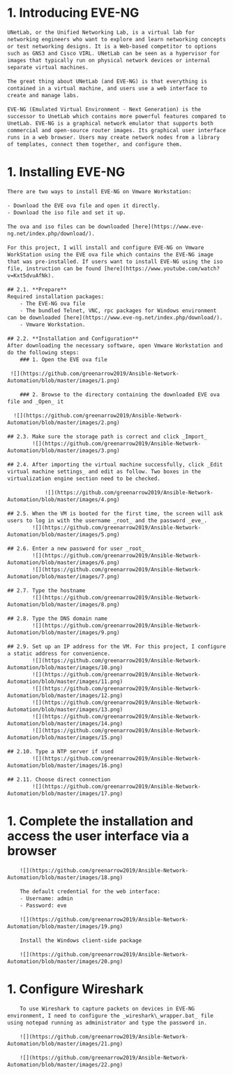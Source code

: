 # 1. **Introducing EVE-NG**
    UNetLab, or the Unified Networking Lab, is a virtual lab for networking engineers who want to explore and learn networking concepts or test networking designs. It is a Web-based competitor to options such as GNS3 and Cisco VIRL. UNetLab can be seen as a hypervisor for images that typically run on physical network devices or internal separate virtual machines.

    The great thing about UNetLab (and EVE-NG) is that everything is contained in a virtual machine, and users use a web interface to create and manage labs.

    EVE-NG (Emulated Virtual Environment - Next Generation) is the successor to UnetLab which contains more powerful features compared to UnetLab. EVE-NG is a graphical network emulator that supports both commercial and open-source router images. Its graphical user interface runs in a web browser. Users may create network nodes from a library of templates, connect them together, and configure them.

# 1. **Installing EVE-NG**

    There are two ways to install EVE-NG on Vmware Workstation:

    - Download the EVE ova file and open it directly.
    - Download the iso file and set it up.

    The ova and iso files can be downloaded [here](https://www.eve-ng.net/index.php/download/).

    For this project, I will install and configure EVE-NG on Vmware WorkStation using the EVE ova file which contains the EVE-NG image that was pre-installed. If users want to install EVE-NG using the iso file, instruction can be found [here](https://www.youtube.com/watch?v=Kxt5dvuAfNk).

    ## 2.1. **Prepare**
    Required installation packages:
        - The EVE-NG ova file
        - The bundled Telnet, VNC, rpc packages for Windows environment can be downloaded [here](https://www.eve-ng.net/index.php/download/).
        - Vmware Workstation.

    ## 2.2. **Installation and Configuration**
    After downloading the necessary software, open Vmware Workstation and do the following steps:
        ### 1. Open the EVE ova file 
     
     ![](https://github.com/greenarrow2019/Ansible-Network-Automation/blob/master/images/1.png)
        
        ### 2. Browse to the directory containing the downloaded EVE ova file and _Open_ it
        
      ![](https://github.com/greenarrow2019/Ansible-Network-Automation/blob/master/images/2.png)

    ## 2.3. Make sure the storage path is correct and click _Import_    
            ![](https://github.com/greenarrow2019/Ansible-Network-Automation/blob/master/images/3.png)

    ## 2.4. After importing the virtual machine successfully, click _Edit virtual machine settings_ and edit as follow. Two boxes in the virtualization engine section need to be checked.
    
                ![](https://github.com/greenarrow2019/Ansible-Network-Automation/blob/master/images/4.png)
    
    ## 2.5. When the VM is booted for the first time, the screen will ask users to log in with the username _root_ and the password _eve_. 
            ![](https://github.com/greenarrow2019/Ansible-Network-Automation/blob/master/images/5.png)
    
    ## 2.6. Enter a new password for user _root_   
            ![](https://github.com/greenarrow2019/Ansible-Network-Automation/blob/master/images/6.png) 
            ![](https://github.com/greenarrow2019/Ansible-Network-Automation/blob/master/images/7.png)
    
    ## 2.7. Type the hostname
            ![](https://github.com/greenarrow2019/Ansible-Network-Automation/blob/master/images/8.png)
    
    ## 2.8. Type the DNS domain name 
            ![](https://github.com/greenarrow2019/Ansible-Network-Automation/blob/master/images/9.png)
    
    ## 2.9. Set up an IP address for the VM. For this project, I configure a static address for convenience.                       
            ![](https://github.com/greenarrow2019/Ansible-Network-Automation/blob/master/images/10.png)          
            ![](https://github.com/greenarrow2019/Ansible-Network-Automation/blob/master/images/11.png) 
            ![](https://github.com/greenarrow2019/Ansible-Network-Automation/blob/master/images/12.png) 
            ![](https://github.com/greenarrow2019/Ansible-Network-Automation/blob/master/images/13.png) 
            ![](https://github.com/greenarrow2019/Ansible-Network-Automation/blob/master/images/14.png) 
            ![](https://github.com/greenarrow2019/Ansible-Network-Automation/blob/master/images/15.png)
        
    ## 2.10. Type a NTP server if used 
            ![](https://github.com/greenarrow2019/Ansible-Network-Automation/blob/master/images/16.png)
    
    ## 2.11. Choose direct connection 
            ![](https://github.com/greenarrow2019/Ansible-Network-Automation/blob/master/images/17.png)

# 1. **Complete the installation and access the user interface via a browser**

        ![](https://github.com/greenarrow2019/Ansible-Network-Automation/blob/master/images/18.png)

        The default credential for the web interface:
        - Username: admin
        - Password: eve

        ![](https://github.com/greenarrow2019/Ansible-Network-Automation/blob/master/images/19.png)

        Install the Windows client-side package
        
        ![](https://github.com/greenarrow2019/Ansible-Network-Automation/blob/master/images/20.png)

 # 1. **Configure Wireshark**

        To use Wireshark to capture packets on devices in EVE-NG environment, I need to configure the _wireshark\_wrapper.bat_ file using notepad running as administrator and type the password in.

        ![](https://github.com/greenarrow2019/Ansible-Network-Automation/blob/master/images/21.png)

        ![](https://github.com/greenarrow2019/Ansible-Network-Automation/blob/master/images/22.png)
